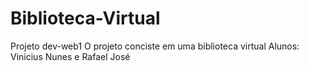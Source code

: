 ﻿# Biblioteca-Virtual
 Projeto dev-web1
 O projeto conciste em uma biblioteca virtual
 Alunos: Vinicius Nunes e Rafael José
